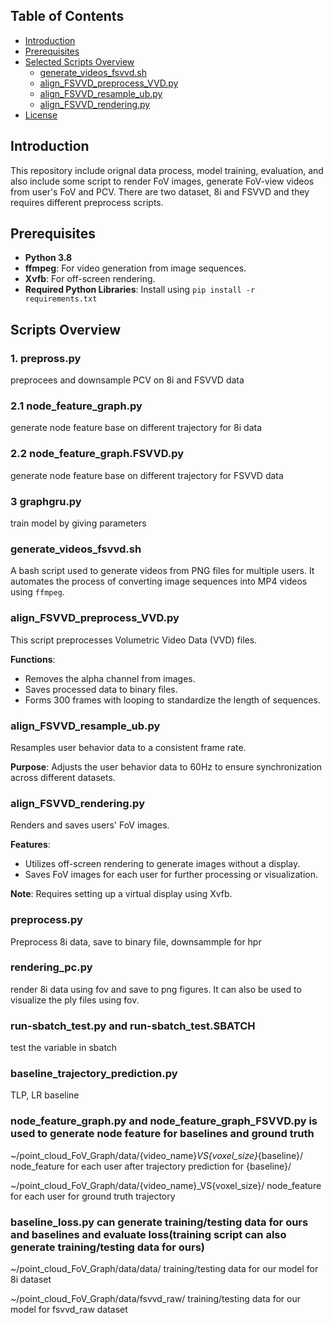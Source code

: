 ## Table of Contents

- [Introduction](#introduction)
- [Prerequisites](#prerequisites)
- [Selected Scripts Overview](#scripts-overview)
  - [generate_videos_fsvvd.sh](#generate_videos_fsvvdsh)
  - [align_FSVVD_preprocess_VVD.py](#align_fsvvd_preprocess_vvdpy)
  - [align_FSVVD_resample_ub.py](#align_fsvvd_resample_ubpy)
  - [align_FSVVD_rendering.py](#align_fsvvd_renderingpy)
- [License](#license)

## Introduction

This repository include orignal data process, model training, evaluation, and also include some script to render FoV images, generate FoV-view videos from user's FoV and PCV.
There are two dataset, 8i and FSVVD and they requires different preprocess scripts.

## Prerequisites

- **Python 3.8**
- **ffmpeg**: For video generation from image sequences.
- **Xvfb**: For off-screen rendering.
- **Required Python Libraries**: Install using `pip install -r requirements.txt`

## Scripts Overview
### 1. prepross.py 
preprocees and downsample PCV on 8i and FSVVD data
### 2.1 node_feature_graph.py 
generate node feature base on different trajectory for 8i data
### 2.2 node_feature_graph.FSVVD.py
generate node feature base on different trajectory for FSVVD data
### 3 graphgru.py
train model by giving parameters


### generate_videos_fsvvd.sh

A bash script used to generate videos from PNG files for multiple users. It automates the process of converting image sequences into MP4 videos using `ffmpeg`.

### align_FSVVD_preprocess_VVD.py

This script preprocesses Volumetric Video Data (VVD) files.

**Functions**:

- Removes the alpha channel from images.
- Saves processed data to binary files.
- Forms 300 frames with looping to standardize the length of sequences.

### align_FSVVD_resample_ub.py

Resamples user behavior data to a consistent frame rate.

**Purpose**: Adjusts the user behavior data to 60Hz to ensure synchronization across different datasets.

### align_FSVVD_rendering.py

Renders and saves users' FoV images.

**Features**:

- Utilizes off-screen rendering to generate images without a display.
- Saves FoV images for each user for further processing or visualization.

**Note**: Requires setting up a virtual display using Xvfb.

### preprocess.py

Preprocess 8i data, save to binary file, downsammple for hpr


### rendering_pc.py

render 8i data using fov and save to png figures. It can also be used to visualize the ply files using fov.


### run-sbatch_test.py and run-sbatch_test.SBATCH

test the variable in sbatch


### baseline_trajectory_prediction.py

TLP, LR baseline


### node_feature_graph.py and node_feature_graph_FSVVD.py is used to generate node feature for baselines and ground truth
~/point_cloud_FoV_Graph/data/{video_name}_VS{voxel_size}_{baseline}/
node_feature for each user after trajectory prediction for {baseline}/

~/point_cloud_FoV_Graph/data/{video_name}_VS{voxel_size}/
node_feature for each user for ground truth trajectory


### baseline_loss.py can generate training/testing data for ours and baselines and evaluate loss(training script can also generate training/testing data for ours)
~/point_cloud_FoV_Graph/data/data/
training/testing data for our model for 8i dataset

~/point_cloud_FoV_Graph/data/fsvvd_raw/
training/testing data for our model for fsvvd_raw dataset



